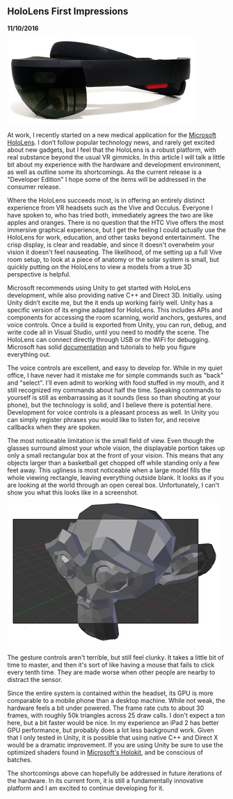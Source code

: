 HoloLens First Impressions
--------------------------
**11/10/2016**

![HoloLens](hl_2.jpg)

At work, I recently started on a new medical application for the [Microsoft HoloLens](https://www.microsoft.com/microsoft-hololens/en-us). I don’t follow popular technology news, and rarely get excited about new gadgets, but I feel that the HoloLens is a robust platform, with real substance beyond the usual VR gimmicks. In this article I will talk a little bit about my experience with the hardware and development environment, as well as outline some its shortcomings. As the current release is a "Developer Edition" I hope some of the items will be addressed in the consumer release.

Where the HoloLens succeeds most, is in offering an entirely distinct experience from VR headsets such as the Vive and Occulus. Everyone I have spoken to, who has tried both, immediately agrees the two are like apples and oranges. There is no question that the HTC Vive offers the most immersive graphical experience, but I get the feeling I could actually use the HoloLens for work, education, and other tasks beyond entertainment. The crisp display, is clear and readable, and since it doesn't overwhelm your vision it doesn't feel nauseating. The likelihood, of me setting up a full Vive room setup, to look at a piece of anatomy or the solar system is small, but quickly putting on the HoloLens to view a models from a true 3D perspective is helpful.

Microsoft recommends using Unity to get started with HoloLens development, while also providing native C++ and Direct 3D. Initially. using Unity didn’t excite me, but the it ends up working fairly well. Unity has a specific version of its engine adapted for HoloLens. This includes APIs and components for accessing the room scanning, world anchors, gestures, and voice controls. Once a build is exported from Unity, you can run, debug, and write code all in Visual Studio, until you need to modify the scene. The HoloLens can connect directly through USB or the WiFi for debugging. Microsoft has solid [documentation](https://developer.microsoft.com/en-us/windows/holographic/documentation) and tutorials to help you figure everything out.

The voice controls are excellent, and easy to develop for. While in my quiet office, I have never had it mistake me for simple commands such as "back" and "select". I'll even admit to working with food stuffed in my mouth, and it still recognized my commands about half the time. Speaking commands to yourself is still as embarrassing as it sounds (less so than shouting at your phone), but the technology is solid, and I believe there is potential here. Development for voice controls is a pleasant process as well. In Unity you can simply register phrases you would like to listen for, and receive callbacks when they are spoken.

The most noticeable limitation is the small field of view. Even though the glasses surround almost your whole vision, the displayable portion takes up only a small rectangular box at the front of your vision. This means that any objects larger than a basketball get chopped off while standing only a few feet away. This ugliness is most noticeable when a large model fills the whole viewing rectangle, leaving everything outside blank. It looks as if you are looking at the world through an open cereal box. Unfortunately, I can't show you what this looks like in a screenshot.

![viewport](cutoff_screen.jpg)

The gesture controls aren't terrible, but still feel clunky. It takes a little bit of time to master, and then it's sort of like having a mouse that fails to click every tenth time. They are made worse when other people are nearby to distract the sensor.

Since the entire system is contained within the headset, its GPU is more comparable to a mobile phone than a desktop machine. While not weak, the hardware feels a bit under powered. The frame rate cuts to about 30 frames, with roughly 50k triangles across 25 draw calls. I don't expect a ton here, but a bit faster would be nice. In my experience an iPad 2 has better GPU performance, but probably does a lot less background work. Given that I only tested in Unity, it is possible that using native C++ and Direct X would be a dramatic improvement. If you are using Unity be sure to use the optimized shaders found in [Microsoft's Holokit](https://github.com/Microsoft/HoloToolkit-Unity), and be conscious of batches.

The shortcomings above can hopefully be addressed in future iterations of the hardware. In its current form, it is still a fundamentally innovative platform and I am excited to continue developing for it.
